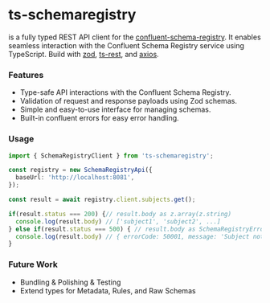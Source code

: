 # ts-schemaregistry

is a fully typed REST API client for the [confluent-schema-registry](https://github.com/kafkajs/confluent-schema-registry). It enables seamless interaction with the Confluent Schema Registry service using TypeScript. Build with [zod](https://github.com/colinhacks/zod), [ts-rest](https://github.com/ts-rest/ts-rest), and [axios](https://github.com/axios/axios).

### Features
- Type-safe API interactions with the Confluent Schema Registry.
- Validation of request and response payloads using Zod schemas.
- Simple and easy-to-use interface for managing schemas.
- Built-in confluent errors for easy error handling.

### Usage
```typescript
import { SchemaRegistryClient } from 'ts-schemaregistry';

const registry = new SchemaRegistryApi({
  baseUrl: 'http://localhost:8081',
});

const result = await registry.client.subjects.get();

if(result.status === 200) {// result.body as z.array(z.string)
  console.log(result.body) // ['subject1', 'subject2', ...]
} else if(result.status === 500) { // result.body as SchemaRegistryErrors[50001]
  console.log(result.body) // { errorCode: 50001, message: 'Subject not found.' }
}
```

### Future Work
- Bundling & Polishing & Testing
- Extend types for Metadata, Rules, and Raw Schemas
